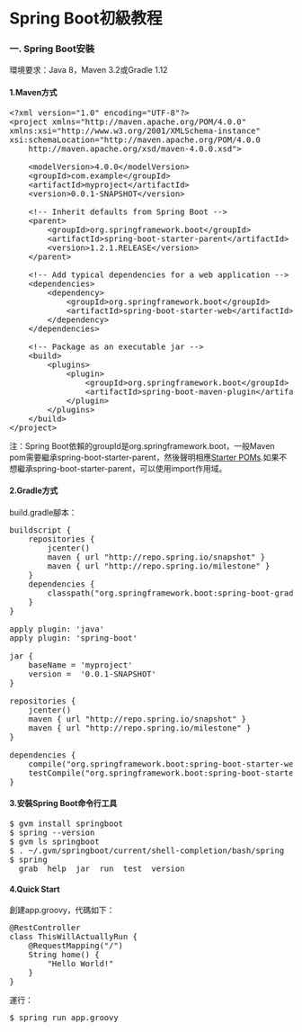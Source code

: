 Spring Boot初級教程
=======================

### 一. Spring Boot安裝
環境要求：Java 8，Maven 3.2或Gradle 1.12

#### 1.Maven方式
<pre>
&lt;?xml version="1.0" encoding="UTF-8"?&gt;
&lt;project xmlns="http://maven.apache.org/POM/4.0.0"
xmlns:xsi="http://www.w3.org/2001/XMLSchema-instance"
xsi:schemaLocation="http://maven.apache.org/POM/4.0.0 
    http://maven.apache.org/xsd/maven-4.0.0.xsd"&gt;

    &lt;modelVersion&gt;4.0.0&lt;/modelVersion&gt;
    &lt;groupId&gt;com.example&lt;/groupId&gt;
    &lt;artifactId&gt;myproject&lt;/artifactId&gt;
    &lt;version&gt;0.0.1-SNAPSHOT&lt;/version&gt;

    &lt;!-- Inherit defaults from Spring Boot --&gt;
    &lt;parent&gt;
        &lt;groupId&gt;org.springframework.boot&lt;/groupId&gt;
        &lt;artifactId&gt;spring-boot-starter-parent&lt;/artifactId&gt;
        &lt;version&gt;1.2.1.RELEASE&lt;/version&gt;
    &lt;/parent&gt;

    &lt;!-- Add typical dependencies for a web application --&gt;
    &lt;dependencies&gt;
        &lt;dependency&gt;
            &lt;groupId&gt;org.springframework.boot&lt;/groupId&gt;
            &lt;artifactId&gt;spring-boot-starter-web&lt;/artifactId&gt;
        &lt;/dependency&gt;
    &lt;/dependencies&gt;

    &lt;!-- Package as an executable jar --&gt;
    &lt;build&gt;
        &lt;plugins&gt;
            &lt;plugin&gt;
                &lt;groupId&gt;org.springframework.boot&lt;/groupId&gt;
                &lt;artifactId&gt;spring-boot-maven-plugin&lt;/artifactId&gt;
            &lt;/plugin&gt;
        &lt;/plugins&gt;
    &lt;/build&gt;
&lt;/project&gt;
</pre>
注：Spring Boot依賴的groupId是org.springframework.boot，一般Maven pom需要繼承spring-boot-starter-parent，然後聲明相應[Starter POMs](http://docs.spring.io/spring-boot/docs/current/reference/htmlsingle/#using-boot-starter-poms).如果不想繼承spring-boot-starter-parent，可以使用import作用域。

#### 2.Gradle方式

build.gradle腳本：
<pre>
buildscript {
    repositories {
        jcenter()
        maven { url "http://repo.spring.io/snapshot" }
        maven { url "http://repo.spring.io/milestone" }
    }
    dependencies {
        classpath("org.springframework.boot:spring-boot-gradle-plugin:1.2.2.BUILD-SNAPSHOT")
    }
}

apply plugin: 'java'
apply plugin: 'spring-boot'

jar {
    baseName = 'myproject'
    version =  '0.0.1-SNAPSHOT'
}

repositories {
    jcenter()
    maven { url "http://repo.spring.io/snapshot" }
    maven { url "http://repo.spring.io/milestone" }
}

dependencies {
    compile("org.springframework.boot:spring-boot-starter-web")
    testCompile("org.springframework.boot:spring-boot-starter-test")
}
</pre>

#### 3.安裝Spring Boot命令行工具

<pre>
$ gvm install springboot
$ spring --version
$ gvm ls springboot
$ . ~/.gvm/springboot/current/shell-completion/bash/spring
$ spring <HIT TAB HERE>
  grab  help  jar  run  test  version
</pre>

#### 4.Quick Start

創建app.groovy，代碼如下：
<pre>
@RestController
class ThisWillActuallyRun {
    @RequestMapping("/")
    String home() {
        "Hello World!"
    }
}
</pre>
運行：
<pre>
$ spring run app.groovy
</pre>




